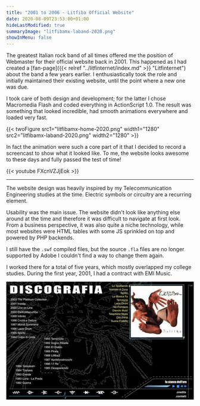```yaml
---
title: "2001 to 2006 - Litfiba Official Website"
date: 2020-08-09T23:53:00+01:00
hideLastModified: true
summaryImage: "litfibamx-laband-2020.png"
showInMenu: false
---
```


The greatest Italian rock band of all times offered me the position of Webmaster for their official website back in 2001.
This happened as I had created a [fan-page]({{< relref "../litfinternet/index.md" >}} "Litfinternet") about the band a few years earlier.
I enthusiastically took the role and initially maintained their existing website, until the point where a new one was due.

I took care of both design and development; for the latter I chose Macromedia Flash and coded everything in ActionScript 1.0. 
The result was something that looked incredible, had smooth animations everywhere and loaded very fast.

{{< twoFigure src1="litfibamx-home-2020.png" width1="1280" src2="litfibamx-laband-2020.png" width2="1280" >}}

In fact the animation were such a core part of it that I decided to record a screencast to show what it looked like. 
To me, the website looks awesome to these days and fully passed the test of time! 

{{< youtube FXcnVZJjEok >}}

---

The website design was heavily inspired by my Telecommunication Engineering studies at the time. Electric symbols or circuitry are a recurring element.

Usability was the main issue. The website didn't look like anything else around at the time and therefore it was difficult to navigate at first look.
From a business perspective, it was also quite a niche technology, while most websites were HTML tables with some JS sprinkled on top and powered by PHP backends.

I still have the `.swf` compiled files, but the source `.fla` files are no longer supported by Adobe I couldn't find a way to change them again.

I worked there for a total of five years, which mostly overlapped my college studies. During the first year, 2001, I had a contract with EMI Music.

![Discography](litfibamx-discography-2020.png)





